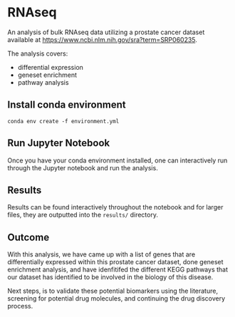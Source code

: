 # RNAseq

An analysis of bulk RNAseq data utilizing a prostate cancer dataset available at https://www.ncbi.nlm.nih.gov/sra?term=SRP060235.

The analysis covers: 
- differential expression
- geneset enrichment
- pathway analysis

## Install conda environment

```
conda env create -f environment.yml
```

## Run Jupyter Notebook 

Once you have your conda environment installed, one can interactively run through the Jupyter notebook and run the analysis. 

## Results 

Results can be found interactively throughout the notebook and for larger files, they are outputted into the `results/` directory. 

## Outcome 

With this analysis, we have came up with a list of genes that are differentially expressed within this prostate cancer dataset, done geneset enrichment analysis, and have idenfitifed the different KEGG pathways that our dataset has identified to be involved in the biology of this disease. 

Next steps, is to validate these potential biomarkers using the literature, screening for potential drug molecules, and continuing the drug discovery process. 
